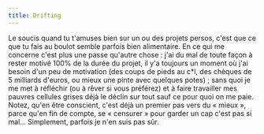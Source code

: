```yaml
---
title: Drifting
---
```


Le soucis quand tu t'amuses bien sur un ou des projets persos, c'est que ce
que tu fais au boulot semble parfois bien alimentaire. En ce qui me concerne
c'est plus une passe qu'autre chose : j'ai du mal de toute façon à rester
motivé 100% de la durée du projet, il y'a toujours un moment où j'ai besoin
d'un peu de motivation (des coups de pieds au c*l, des chèques de 5 milliards
d'euros, ou mieux une pinte avec quelques potes) ; sans quoi je me met à
réfléchir (ou à rêver si vous préférez) et à faire travailler mes pauvres
cellules grises déjà le déclin sur tout sauf ce pour quoi on me paie. Notez,
qu'en être conscient, c'est déjà un premier pas vers du « mieux », parce qu'en
fin de compte, se « censurer » pour garder un cap c'est pas si mal...
Simplement, parfois je n'en suis pas sûr.

